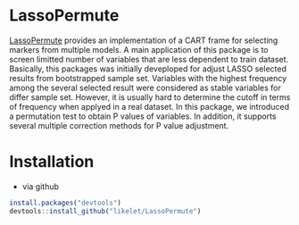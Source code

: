 # LassoPermute
[LassoPermute](https://github.com/likelet/https://github.com/likelet/PermuteLasso) provides an implementation of a CART frame for selecting markers from multiple models. A main application of this package is to screen limitted number of variables that are less dependent to
train dataset. Basically, this packages was initially deveploped for adjust LASSO selected results from bootstrapped sample set. Variables with the highest frequency among the several
selected result were considered as stable variables for differ sample set. However, it is usually hard to determine the cutoff in terms of  frequency when applyed in a real dataset. In this package, we introduced 
a permutation test to obtain P values of variables. In addition, it supports several multiple correction methods for  P value adjustment.

#  Installation 
* via github
```R
install.packages("devtools")
devtools::install_github("likelet/LassoPermute")
```

